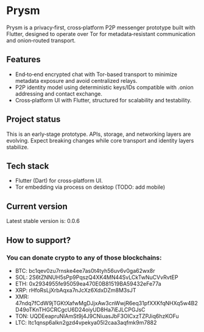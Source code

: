 # Prysm

Prysm is a privacy‑first, cross‑platform P2P messenger prototype built with Flutter, designed to operate over Tor for metadata‑resistant communication and onion‑routed transport.

## Features

- End‑to‑end encrypted chat with Tor-based transport to minimize metadata exposure and avoid centralized relays.
- P2P identity model using deterministic keys/IDs compatible with .onion addressing and contact exchange.
- Cross‑platform UI with Flutter, structured for scalability and testability.

## Project status

This is an early‑stage prototype. APIs, storage, and networking layers are evolving. Expect breaking changes while core transport and identity layers stabilize.

## Tech stack

- Flutter (Dart) for cross‑platform UI.
- Tor embedding via process on desktop (TODO: add mobile)

## Current version

Latest stable version is: 0.0.6

## How to support?

### You can donate crypto to any of those blockchains:
- BTC: bc1qev0zu7rnske4ee7as0t4tyh56uv6v0ga62wx8r
- SOL: 2S6tZNNUH5sPp9PqszQ4XK4MN44SvLCkTwNuCVvRvtEP
- ETH: 0x2934955fe95059ea470E0B81519BA59432eFe77a
- XRP: rHfoRsLjXrbAqxa7nJcXz6XdxDZm8M3sJT
- XMR: 47ndq7fCdW9jTGKtXafwMgDJjxAw3cnWwjR6eq31pfXXKfqNHXq5w4B2D49oTKnTHGCRCgcU6D24oiyUD8Ha7iEJLCPGJsC
- TON: UQDEeapruNlAmSt9j4J9CNiuasJbF3OlCxzTZPJiq6hzKOFu
- LTC: ltc1qnsp6alkn2gzd4vpekya05l2caa3aqfmk9m7882